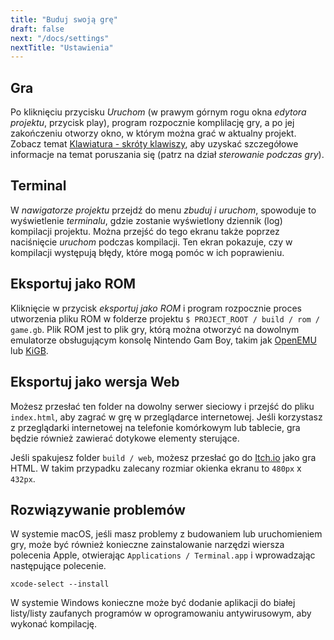 ```yaml
---
title: "Buduj swoją grę"
draft: false
next: "/docs/settings"
nextTitle: "Ustawienia"
---
```


## Gra

Po kliknięciu przycisku _Uruchom_ (w prawym górnym rogu okna _edytora projektu_, przycisk play), program rozpocznie komplilację gry, a po jej zakończeniu otworzy okno, w którym można grać w aktualny projekt. Zobacz temat [Klawiatura - skróty klawiszy](/docs/keyboard-shortcuts), aby uzyskać szczegółowe informacje na temat poruszania się (patrz na dział _sterowanie podczas gry_).

## Terminal

W _nawigatorze projektu_ przejdź do menu _zbuduj i uruchom_, spowoduje to wyświetlenie _terminalu_, gdzie zostanie wyświetlony dziennik (log) kompilacji projektu. Można przejść do tego ekranu także poprzez naciśnięcie _uruchom_ podczas kompilacji. Ten ekran pokazuje, czy w kompilacji występują błędy, które mogą pomóc w ich poprawieniu.

## Eksportuj jako ROM

Kliknięcie w przycisk _eksportuj jako ROM_ i program rozpocznie proces utworzenia pliku ROM w folderze projektu `$ PROJECT_ROOT / build / rom / game.gb`. Plik ROM jest to plik gry, którą można otworzyć na dowolnym emulatorze obsługującym konsolę Nintendo Gam Boy, takim jak [OpenEMU](https://openemu.org/) lub [KiGB](http://kigb.emuunlim.com/downloads.htm). 

## Eksportuj jako wersja Web

Możesz przesłać ten folder na dowolny serwer sieciowy i przejść do pliku `index.html`, aby zagrać w grę w przeglądarce internetowej. Jeśli korzystasz z przeglądarki internetowej na telefonie komórkowym lub tablecie, gra będzie również zawierać dotykowe elementy sterujące.

Jeśli spakujesz folder `build / web`, możesz przesłać go do [Itch.io](https://itch.io) jako gra HTML. W takim przypadku zalecany rozmiar okienka ekranu to `480px` x `432px`.

## Rozwiązywanie problemów

W systemie macOS, jeśli masz problemy z budowaniem lub uruchomieniem gry, może być również konieczne zainstalowanie narzędzi wiersza polecenia Apple, otwierając `Applications / Terminal.app` i wprowadzając następujące polecenie.

```
xcode-select --install
```

W systemie Windows konieczne może być dodanie aplikacji do białej listy/listy zaufanych programów w oprogramowaniu antywirusowym, aby wykonać kompilację.
